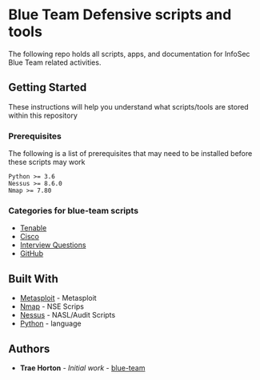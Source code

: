 # Blue Team Defensive scripts and tools

The following repo holds all scripts, apps, and documentation for InfoSec Blue Team related activities.

## Getting Started

These instructions will help you understand what scripts/tools are stored within this repository

### Prerequisites

The following is a list of prerequisites that may need to be installed before these scripts may work
```
Python >= 3.6
Nessus >= 8.6.0
Nmap >= 7.80
```

### Categories for blue-team scripts
* [Tenable](https://github.com/Sorsnce/blue-team/tree/master/Tenable)
* [Cisco](https://github.com/Sorsnce/blue-team/tree/master/Cisco)
* [Interview Questions](https://github.com/Sorsnce/blue-team/tree/master/BlueTeam-Interview)
* [GitHub](https://github.com/Sorsnce/blue-team/tree/master/GitHub)


## Built With

* [Metasploit](https://www.metasploit.com/) - Metasploit
* [Nmap](https://nmap.org/) - NSE Scrips
* [Nessus](https://www.tenable.com/downloads/nessus) - NASL/Audit Scripts
* [Python](https://www.python.org/) - language

## Authors

* **Trae Horton** - *Initial work* - [blue-team](https://github.com/Sorsnce/blue-team)
